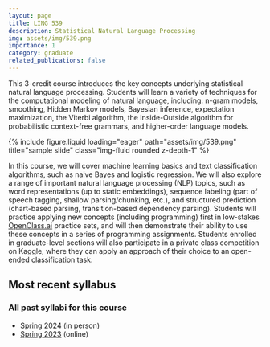 ```yaml
---
layout: page
title: LING 539
description: Statistical Natural Language Processing
img: assets/img/539.png
importance: 1
category: graduate
related_publications: false
---
```


This 3-credit course introduces the key concepts underlying statistical natural language processing. Students will learn a variety of techniques for the computational modeling of natural language, including: n-gram models, smoothing, Hidden Markov models, Bayesian inference, expectation maximization, the Viterbi algorithm, the Inside-Outside algorithm for probabilistic context-free grammars, and higher-order language models.

<div class="row justify-content-sm-center">
    <div class="col-sm mt-3 mt-md-0">
        {% include figure.liquid loading="eager" path="assets/img/539.png" title="sample slide" class="img-fluid rounded z-depth-1" %}
    </div>
</div>

In this course, we will cover machine learning basics and text classification algorithms, such as naive Bayes and logistic regression. We will also explore a range of important natural language processing (NLP) topics, such as word representations (up to static embeddings), sequence labeling (part of speech tagging, shallow parsing/chunking, etc.), and structured prediction (chart-based parsing, transition-based dependency parsing). Students will practice applying new concepts (including programming) first in low-stakes [OpenClass.ai](https://openclass.ai/) practice sets, and will then demonstrate their ability to use these concepts in a series of programming assignments. Students enrolled in graduate-level sections will also participate in a private class competition on Kaggle, where they can apply an approach of their choice to an open-ended classification task.    

## Most recent syllabus

<div class="row justify-content-sm-center">
  <div class="col-sm mt-3 mt-md-0">
    <object data="../../assets/pdf/LING539-2024Spr-Jackson.pdf" type='application/pdf' width="100%" height="800">
    </object>
  </div>
</div>

### All past syllabi for this course

* [Spring 2024](../../assets/pdf/LING539-2024Spr-Jackson.pdf) (in person)
* [Spring 2023](../../assets/pdf/LING539-2023Spr-Jackson.pdf) (online)
